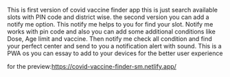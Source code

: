 This is first version of covid vaccine finder app this is just search available slots with PIN code and district wise. the second version you can add a notify me option. This notify me helps to you for find your slot. Notify me works with pin code and also you can add some additional conditions like Dose, Age limit and vaccine.
Then notify me check all condition and find your perfect center and send to you a notification alert with sound. This is a PWA os you can essay to add to your devices for the better user experience


for the preview:https://covid-vaccine-finder-sm.netlify.app/
